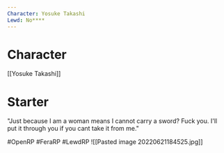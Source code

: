 ```yaml
---
Character: Yosuke Takashi
Lewd: No****
---
```

# Character
[[Yosuke Takashi]]

# Starter

"Just because I am a woman means I cannot carry a sword? Fuck you. I'll put it through you if you cant take it from me."
  

#OpenRP #FeraRP #LewdRP 
![[Pasted image 20220621184525.jpg]]